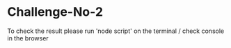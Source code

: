 # Challenge-No-2

To check the result please run 'node script' on the terminal / check console in the browser

